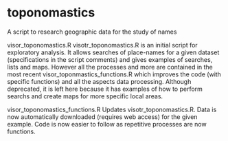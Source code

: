 # toponomastics
A script to research geographic data for the study of names

visor_toponomastics.R 
visotr_toponomastics.R is an initial script for exploratory analysis. It allows searches of place-names for a given dataset (specifications in the script comments) and gives examples of searches, lists and maps. However all the processes and more are contained in the most recent visor_toponmastics_functions.R which improves the code (with specific functions) and all the aspects data processing. Although deprecated, it is left here because it has examples of how to perform searchs and create maps for more specific local areas.

visor_toponomastics_functions.R
Updates visotr_toponomastics.R. Data is now automatically downloaded (requires web access) for the given example. Code is now easier to follow as repetitive processes are now functions. 

